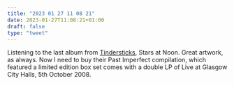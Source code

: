 ```yaml
---
title: "2023 01 27 11 08 21"
date: 2023-01-27T11:08:21+01:00
draft: false
type: "tweet"
---
```


Listening to the last album from [Tindersticks](https://tindersticks.co.uk/), Stars at Noon. Great artwork, as always. Now I need to buy their Past Imperfect compilation, which featured a limited edition box set comes with a double LP of Live at Glasgow City Halls, 5th October 2008.
